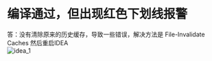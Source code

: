 # 编译通过，但出现红色下划线报警
答：没有清除原来的历史缓存，导致一些错误，解决方法是 File-Invalidate Caches 然后重启IDEA <br>
![idea_1](https://s2.ax1x.com/2020/01/07/l6rsE9.md.png)




<comment-comment/>
